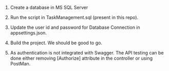 1. Create a database in MS SQL Server

2. Run the script in TaskManagement.sql (present in this repo).
   
3. Update the user id and password for Database Connection in appsettings.json.

4. Build the project. We should be good to go.

5. As authentication is not integrated with Swagger. The API testing can be done either removing [Authorize] attribute in the controller or using PostMan.
